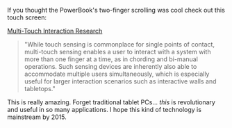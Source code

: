 If you thought the PowerBook's two-finger scrolling was cool check out this touch screen:

<a href="http://mrl.nyu.edu/~jhan/ftirtouch/">Multi-Touch Interaction Research</a>

> "While touch sensing is commonplace for single points of contact, multi-touch sensing enables a user to interact with a system with more than one finger at a time, as in chording and bi-manual operations. Such sensing devices are inherently also able to accommodate multiple users simultaneously, which is especially useful for larger interaction scenarios such as interactive walls and tabletops."

This is really amazing. Forget traditional tablet PCs... <i>this</i> is revolutionary and useful in so many applications. I hope this kind of technology is mainstream by 2015.
